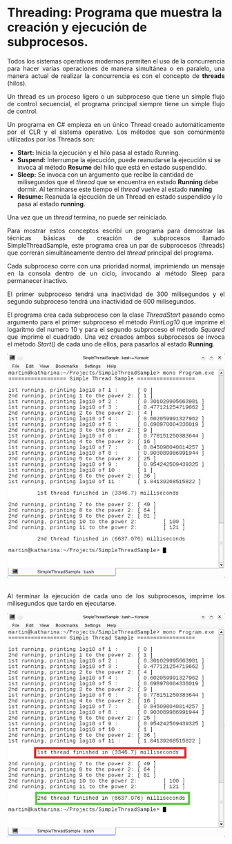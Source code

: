 # Threading: Programa que muestra la creación y ejecución de subprocesos.
        
<p align="justify">
            Todos los sistemas operativos modernos permiten el uso de la concurrencia para hacer varias operaciones de manera simultánea o en paralelo, una manera actual de realizar la concurrencia es con el concepto de <b>threads</b> (hilos).
        </p>
        <p align="justify">
            Un thread es un proceso ligero o un subproceso que tiene un simple flujo de control secuencial, el programa principal siempre tiene un simple flujo de control.
        </p>
        <p align="justify">
            Un programa en C# empieza en un único Thread creado automáticamente por el CLR y el sistema operativo.
            Los métodos que son comúnmente utilizados por los Threads son:
            <ul>
                <li><b>Start:</b> Inicia la ejecución y el hilo pasa al estado Running.</li>
                <li><b>Suspend:</b> Interrumpe la ejecución, puede reanudarse la ejecución si se invoca al método <b>Resume</b> del hilo que está en estado suspendido.</li>
                <li><b>Sleep:</b> Se invoca con un argumento que recibe la cantidad de milisegundos que el <i>thread</i> que se encuentra en estado <b>Running</b> debe dormir. Al terminarse este tiempo el <i>thread</i> vuelve al estado <b>running</b></li>
                <li><b>Resume:</b> Reanuda la ejecución de un Thread en estado suspendido y lo pasa al estado <b>running</b>.</li>
            </ul>
        </p>
        <p>Una vez que un <i>thread</i> termina, no puede ser reiniciado.</p>
        <p align="justify">Para mostrar estos conceptos escribí un programa para demostrar las técnicas básicas de creación de subprocesos llamado SimpleThreadSample, este programa crea un par de subprocesos (threads) que correrán simultáneamente dentro del <i>thread</i> principal del programa. </p>
        <p align="justify">Cada subproceso corre con una prioridad normal, imprimiendo un mensaje en la consola dentro de un ciclo, invocando al método Sleep para permanecer inactivo.</p>
        <p align="justify">El primer subproceso tendrá una inactividad de 300 milisegundos y el segundo subproceso tendrá una inactividad de 600 milisegundos.</p>

<p align="justify">
            El programa crea cada subproceso con la clase <i>ThreadStart</i> pasando como argumento para el primer subproceso el método <i>PrintLog10</i> que imprime el logaritmo del numero 10 y para el segundo subproceso el método <i>Squared</i> que imprime el cuadrado.
        Una vez creados ambos subprocesos se invoca el método <i>Start()</i> de cada uno de ellos, para pasarlos al estado <b>Running</b>.
        </p>
        <div>
<IMG src="picture_library/SThreadSample/SThreadout.png">
</div><br>
        <p align="justify">Al terminar la ejecución de cada uno de los subprocesos, imprime los milisegundos que tardo en ejecutarse.</p>
        <div>
<img src="picture_library/SThreadSample/SThreadout2.png">
</div>
<br>
        
